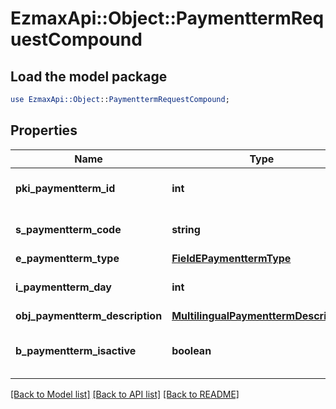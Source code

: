 # EzmaxApi::Object::PaymenttermRequestCompound

## Load the model package
```perl
use EzmaxApi::Object::PaymenttermRequestCompound;
```

## Properties
Name | Type | Description | Notes
------------ | ------------- | ------------- | -------------
**pki_paymentterm_id** | **int** | The unique ID of the Paymentterm | [optional] 
**s_paymentterm_code** | **string** | The code of the Paymentterm | 
**e_paymentterm_type** | [**FieldEPaymenttermType**](FieldEPaymenttermType.md) |  | 
**i_paymentterm_day** | **int** | The day of the Paymentterm | 
**obj_paymentterm_description** | [**MultilingualPaymenttermDescription**](MultilingualPaymenttermDescription.md) |  | 
**b_paymentterm_isactive** | **boolean** | Whether the Paymentterm is active or not | 

[[Back to Model list]](../README.md#documentation-for-models) [[Back to API list]](../README.md#documentation-for-api-endpoints) [[Back to README]](../README.md)



